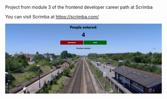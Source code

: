 Project from module 3 of the frontend developer career path at Scrimba

You can visit Scrimba at https://scrimba.com/

<img src="station-counter-app.png" alt="image of finished project" width="650" heigth="550"/>